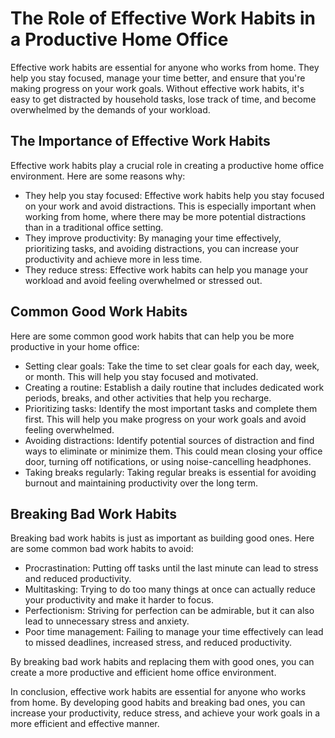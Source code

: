 The Role of Effective Work Habits in a Productive Home Office
==========================================================================================================

Effective work habits are essential for anyone who works from home. They help you stay focused, manage your time better, and ensure that you're making progress on your work goals. Without effective work habits, it's easy to get distracted by household tasks, lose track of time, and become overwhelmed by the demands of your workload.

The Importance of Effective Work Habits
---------------------------------------

Effective work habits play a crucial role in creating a productive home office environment. Here are some reasons why:

* They help you stay focused: Effective work habits help you stay focused on your work and avoid distractions. This is especially important when working from home, where there may be more potential distractions than in a traditional office setting.
* They improve productivity: By managing your time effectively, prioritizing tasks, and avoiding distractions, you can increase your productivity and achieve more in less time.
* They reduce stress: Effective work habits can help you manage your workload and avoid feeling overwhelmed or stressed out.

Common Good Work Habits
-----------------------

Here are some common good work habits that can help you be more productive in your home office:

* Setting clear goals: Take the time to set clear goals for each day, week, or month. This will help you stay focused and motivated.
* Creating a routine: Establish a daily routine that includes dedicated work periods, breaks, and other activities that help you recharge.
* Prioritizing tasks: Identify the most important tasks and complete them first. This will help you make progress on your work goals and avoid feeling overwhelmed.
* Avoiding distractions: Identify potential sources of distraction and find ways to eliminate or minimize them. This could mean closing your office door, turning off notifications, or using noise-cancelling headphones.
* Taking breaks regularly: Taking regular breaks is essential for avoiding burnout and maintaining productivity over the long term.

Breaking Bad Work Habits
------------------------

Breaking bad work habits is just as important as building good ones. Here are some common bad work habits to avoid:

* Procrastination: Putting off tasks until the last minute can lead to stress and reduced productivity.
* Multitasking: Trying to do too many things at once can actually reduce your productivity and make it harder to focus.
* Perfectionism: Striving for perfection can be admirable, but it can also lead to unnecessary stress and anxiety.
* Poor time management: Failing to manage your time effectively can lead to missed deadlines, increased stress, and reduced productivity.

By breaking bad work habits and replacing them with good ones, you can create a more productive and efficient home office environment.

In conclusion, effective work habits are essential for anyone who works from home. By developing good habits and breaking bad ones, you can increase your productivity, reduce stress, and achieve your work goals in a more efficient and effective manner.
